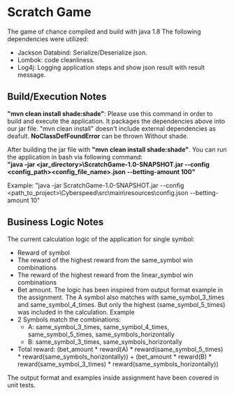# Scratch Game
The game of chance compiled and build with java 1.8
The following dependencies were utilized:
  - Jackson Databind: Serialize/Deserialize json.
  - Lombok: code cleanliness.
  - Log4j: Logging application steps and show json result with result message.

## Build/Execution Notes
**"mvn clean install shade:shade"**: Please use this command in order to build and execute the application. 
It packages the dependencies above into our jar file. 
"mvn clean install" doesn't include external dependencies as deafult. **NoClassDefFoundError** can be thrown Without shade.

After building the jar file with **"mvn clean install shade:shade"**. You can run the application in bash via following command:   
**"java -jar <jar_directory>\ScratchGame-1.0-SNAPSHOT.jar --config <config_path>\<config_file_name>.json --betting-amount 100"**

Example: "java -jar ScratchGame-1.0-SNAPSHOT.jar --config <path_to_project>\Cyberspeed\src\main\resources\config.json --betting-amount 10"


## Business Logic Notes
The current calculation logic of the application for single symbol:
  - Reward of symbol
  - The reward of the highest reward from the same_symbol win combinations
  - The reward of the highest reward from the linear_symbol win combinations
  - Bet amount.
The logic has been inspired from output format example in the assignment. The A symbol also matches with same_symbol_3_times and same_symbol_4_times.
But only the highest (same_symbol_5_times) was included in the calculation.
Example
  - 2 Symbols match the combinations:
    - A: same_symbol_3_times, same_symbol_4_times, same_symbol_5_times, same_symbols_horizontally
    - B: same_symbol_3_times, same_symbols_horizontally
  - Total reward: (bet_amount * reward(A) * reward(same_symbol_5_times) * reward(same_symbols_horizontally)) + (bet_amount * reward(B) * reward(same_symbol_3_times) * reward(same_symbols_horizontally))

The output format and examples inside assignment have been covered in unit tests.
